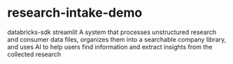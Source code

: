 # research-intake-demo
databricks-sdk
streamlit
A system that processes unstructured research and consumer data files, organizes them into a searchable company library, and uses AI to help users find information and extract insights from the collected research
